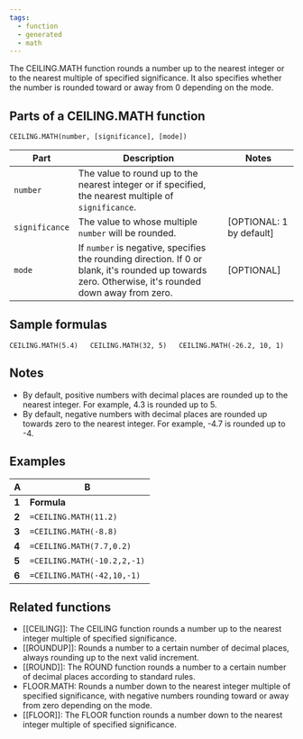 ```yaml
---
tags:
  - function
  - generated
  - math
---
```


The CEILING.MATH function rounds a number up to the nearest integer or to the nearest multiple of specified significance. It also specifies whether the number is rounded toward or away from 0 depending on the mode.

Parts of a CEILING.MATH function
--------------------------------

`CEILING.MATH(number, [significance], [mode])`

| Part | Description | Notes |
| --- | --- | --- |
| `number` | The value to round up to the nearest integer or if specified, the nearest multiple of `significance`. |  |
| `significance` | The value to whose multiple `number` will be rounded. | [OPTIONAL: 1 by default] |
| `mode` | If `number` is negative, specifies the rounding direction. If 0 or blank, it's rounded up towards zero. Otherwise, it's rounded down away from zero. | [OPTIONAL] |

Sample formulas
---------------

`CEILING.MATH(5.4)  
CEILING.MATH(32, 5)  
CEILING.MATH(-26.2, 10, 1)`

Notes
-----

* By default, positive numbers with decimal places are rounded up to the nearest integer. For example, 4.3 is rounded up to 5.
* By default, negative numbers with decimal places are rounded up towards zero to the nearest integer. For example, -4.7 is rounded up to -4.

Examples
--------

| A | B |
| --- | --- |
| **1** | **Formula** | **Result** |
| **2** | `=CEILING.MATH(11.2)` | 12 |
| **3** | `=CEILING.MATH(-8.8)` | -8 |
| **4** | `=CEILING.MATH(7.7,0.2)` | 7.8 |
| **5** | `=CEILING.MATH(-10.2,2,-1)` | -12 |
| **6** | `=CEILING.MATH(-42,10,-1)` | -50 |

Related functions
-----------------

* [[CEILING]]: The CEILING function rounds a number up to the nearest integer multiple of specified significance.
* [[ROUNDUP]]: Rounds a number to a certain number of decimal places, always rounding up to the next valid increment.
* [[ROUND]]: The ROUND function rounds a number to a certain number of decimal places according to standard rules.
* FLOOR.MATH: Rounds a number down to the nearest integer multiple of specified significance, with negative numbers rounding toward or away from zero depending on the mode.
* [[FLOOR]]: The FLOOR function rounds a number down to the nearest integer multiple of specified significance.